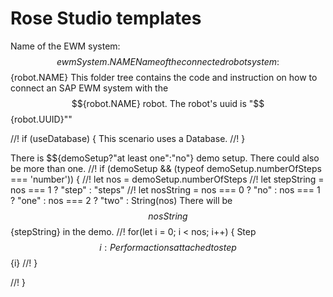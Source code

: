 # Rose Studio templates

Name of the EWM system: $${ewmSystem.NAME}
Name of the connected robot system: $${robot.NAME}
This folder tree contains the code and instruction on how to connect an SAP EWM system with the $${robot.NAME} robot.
The robot's uuid is "$${robot.UUID}""


//! if (useDatabase) {
This scenario uses a Database.
//! }

There is $${demoSetup?"at least one":"no"} demo setup. There could also be more than one.
//! if (demoSetup && (typeof demoSetup.numberOfSteps === 'number')) {
//! let nos = demoSetup.numberOfSteps
//! let stepString = nos === 1 ? "step" : "steps"
//! let nosString = nos === 0 ? "no" : nos === 1 ? "one" : nos === 2 ? "two" : String(nos)
There will be $${nosString} $${stepString} in the demo.
//! for(let i = 0; i < nos; i++) {
    Step $${i}: Perform actions attached to step $${i}
//! }

//! }

